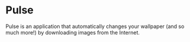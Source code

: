 Pulse
=====

Pulse is an application that automatically changes your wallpaper (and so much more!) by downloading images from the Internet.
